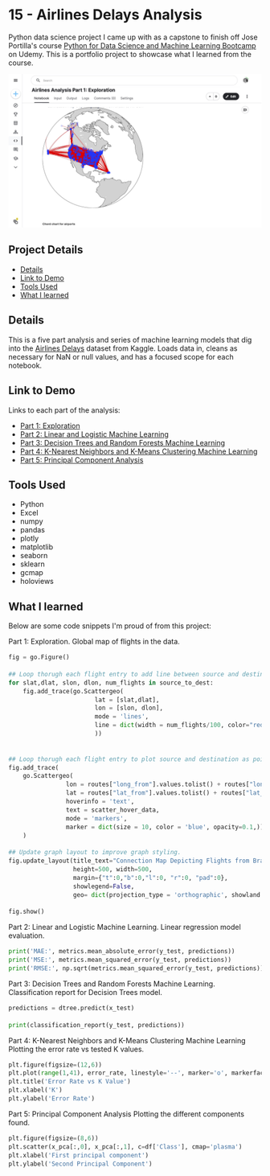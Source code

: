 # 15 - Airlines Delays Analysis

Python data science project I came up with as a capstone to finish off Jose Portilla's course [Python for Data Science and Machine Learning Bootcamp](https://www.udemy.com/course/python-for-data-science-and-machine-learning-bootcamp/) on Udemy. This is a portfolio project to showcase what I learned from the course.

!["airlines-part-1.jpg"](./airlines-part-1.jpg)

## Project Details
- [Details](#details)
- [Link to Demo](#link-to-demo)
- [Tools Used](#tools-used)
- [What I learned](#what-i-learned)

## Details

This is a five part analysis and series of machine learning models that dig into the [Airlines Delays](https://www.kaggle.com/datasets/ulrikthygepedersen/airlines-delay) dataset from Kaggle. Loads data in, cleans as necessary for NaN or null values, and has a focused scope for each notebook.

## Link to Demo

Links to each part of the analysis:

- [Part 1: Exploration](https://www.kaggle.com/code/garrettbecker/airlines-analysis-part-1-exploration/notebook)
- [Part 2: Linear and Logistic Machine Learning](https://www.kaggle.com/code/garrettbecker/airlines-analysis-part-2-linear-logistic-ml)
- [Part 3: Decision Trees and Random Forests Machine Learning](https://www.kaggle.com/code/garrettbecker/airlines-analysis-part-3-dt-rf-ml)
- [Part 4: K-Nearest Neighbors and K-Means Clustering Machine Learning](https://www.kaggle.com/code/garrettbecker/airlines-analysis-part-4-knn-k-means-ml)
- [Part 5: Principal Component Analysis](https://www.kaggle.com/code/garrettbecker/airlines-analysis-part-5-pca-ml)

## Tools Used

- Python
- Excel
- numpy
- pandas
- plotly
- matplotlib
- seaborn
- sklearn
- gcmap
- holoviews

## What I learned

Below are some code snippets I'm proud of from this project:

Part 1: Exploration.
Global map of flights in the data.
```python
fig = go.Figure()

## Loop thorugh each flight entry to add line between source and destination
for slat,dlat, slon, dlon, num_flights in source_to_dest:
    fig.add_trace(go.Scattergeo(
                        lat = [slat,dlat],
                        lon = [slon, dlon],
                        mode = 'lines',
                        line = dict(width = num_flights/100, color="red")
                        ))


## Loop thorugh each flight entry to plot source and destination as points.
fig.add_trace(
    go.Scattergeo(
                lon = routes["long_from"].values.tolist() + routes["long_to"].values.tolist(),
                lat = routes["lat_from"].values.tolist() + routes["lat_to"].values.tolist(),
                hoverinfo = 'text',
                text = scatter_hover_data,
                mode = 'markers',
                marker = dict(size = 10, color = 'blue', opacity=0.1,))
    )

## Update graph layout to improve graph styling.
fig.update_layout(title_text="Connection Map Depicting Flights from Brazil to All Other Countries (Orthographic Projection)",
                  height=500, width=500,
                  margin={"t":0,"b":0,"l":0, "r":0, "pad":0},
                  showlegend=False,
                  geo= dict(projection_type = 'orthographic', showland = True, landcolor = 'lightgrey', countrycolor = 'grey'))

fig.show()
```

Part 2: Linear and Logistic Machine Learning.
Linear regression model evaluation.
```python
print('MAE:', metrics.mean_absolute_error(y_test, predictions))
print('MSE:', metrics.mean_squared_error(y_test, predictions))
print('RMSE:', np.sqrt(metrics.mean_squared_error(y_test, predictions)))
```

Part 3: Decision Trees and Random Forests Machine Learning.
Classification report for Decision Trees model.
```python
predictions = dtree.predict(x_test)

print(classification_report(y_test, predictions))
```

Part 4: K-Nearest Neighbors and K-Means Clustering Machine Learning
Plotting the error rate vs tested K values.
```python
plt.figure(figsize=(12,6))
plt.plot(range(1,41), error_rate, linestyle='--', marker='o', markerfacecolor='red', markersize=10)
plt.title('Error Rate vs K Value')
plt.xlabel('K')
plt.ylabel('Error Rate')
```

Part 5: Principal Component Analysis
Plotting the different components found.
```python
plt.figure(figsize=(8,6))
plt.scatter(x_pca[:,0], x_pca[:,1], c=df['Class'], cmap='plasma')
plt.xlabel('First principal component')
plt.ylabel('Second Principal Component')
```
